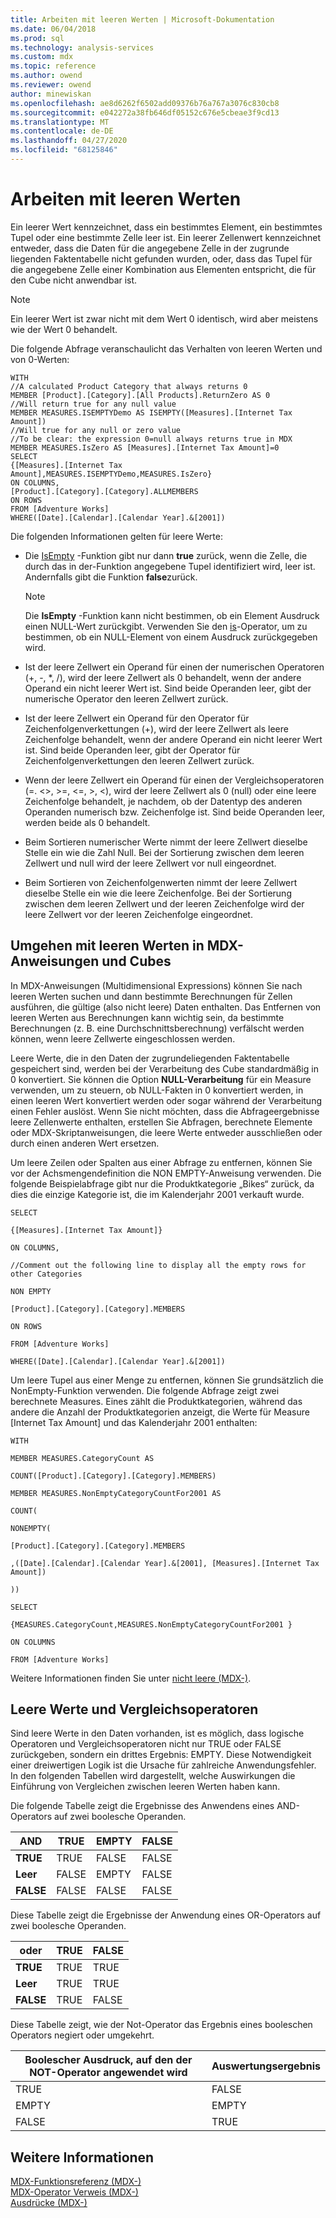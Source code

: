 ```yaml
---
title: Arbeiten mit leeren Werten | Microsoft-Dokumentation
ms.date: 06/04/2018
ms.prod: sql
ms.technology: analysis-services
ms.custom: mdx
ms.topic: reference
ms.author: owend
ms.reviewer: owend
author: minewiskan
ms.openlocfilehash: ae8d6262f6502add09376b76a767a3076c830cb8
ms.sourcegitcommit: e042272a38fb646df05152c676e5cbeae3f9cd13
ms.translationtype: MT
ms.contentlocale: de-DE
ms.lasthandoff: 04/27/2020
ms.locfileid: "68125846"
---
```

# <a name="working-with-empty-values"></a>Arbeiten mit leeren Werten


  Ein leerer Wert kennzeichnet, dass ein bestimmtes Element, ein bestimmtes Tupel oder eine bestimmte Zelle leer ist. Ein leerer Zellenwert kennzeichnet entweder, dass die Daten für die angegebene Zelle in der zugrunde liegenden Faktentabelle nicht gefunden wurden, oder, dass das Tupel für die angegebene Zelle einer Kombination aus Elementen entspricht, die für den Cube nicht anwendbar ist.  
  
> [!NOTE]  
>  Ein leerer Wert ist zwar nicht mit dem Wert 0 identisch, wird aber meistens wie der Wert 0 behandelt.  
  
 Die folgende Abfrage veranschaulicht das Verhalten von leeren Werten und von 0-Werten:  
  
```  
WITH  
//A calculated Product Category that always returns 0  
MEMBER [Product].[Category].[All Products].ReturnZero AS 0  
//Will return true for any null value  
MEMBER MEASURES.ISEMPTYDemo AS ISEMPTY([Measures].[Internet Tax Amount])  
//Will true for any null or zero value  
//To be clear: the expression 0=null always returns true in MDX  
MEMBER MEASURES.IsZero AS [Measures].[Internet Tax Amount]=0  
SELECT  
{[Measures].[Internet Tax Amount],MEASURES.ISEMPTYDemo,MEASURES.IsZero}  
ON COLUMNS,  
[Product].[Category].[Category].ALLMEMBERS  
ON ROWS  
FROM [Adventure Works]  
WHERE([Date].[Calendar].[Calendar Year].&[2001])  
```  
  
 Die folgenden Informationen gelten für leere Werte:  
  
-   Die [IsEmpty](../mdx/isempty-mdx.md) -Funktion gibt nur dann **true** zurück, wenn die Zelle, die durch das in der-Funktion angegebene Tupel identifiziert wird, leer ist. Andernfalls gibt die Funktion **false**zurück.  
  
    > [!NOTE]  
    >  Die **IsEmpty** -Funktion kann nicht bestimmen, ob ein Element Ausdruck einen NULL-Wert zurückgibt. Verwenden Sie den [is](../mdx/is-mdx.md)-Operator, um zu bestimmen, ob ein NULL-Element von einem Ausdruck zurückgegeben wird.  
  
-   Ist der leere Zellwert ein Operand für einen der numerischen Operatoren (+, -, *, /), wird der leere Zellwert als 0 behandelt, wenn der andere Operand ein nicht leerer Wert ist. Sind beide Operanden leer, gibt der numerische Operator den leeren Zellwert zurück.  
  
-   Ist der leere Zellwert ein Operand für den Operator für Zeichenfolgenverkettungen (+), wird der leere Zellwert als leere Zeichenfolge behandelt, wenn der andere Operand ein nicht leerer Wert ist. Sind beide Operanden leer, gibt der Operator für Zeichenfolgenverkettungen den leeren Zellwert zurück.  
  
-   Wenn der leere Zellwert ein Operand für einen der Vergleichsoperatoren (=. <>, >=, \<=, >, <), wird der leere Zellwert als 0 (null) oder eine leere Zeichenfolge behandelt, je nachdem, ob der Datentyp des anderen Operanden numerisch bzw. Zeichenfolge ist. Sind beide Operanden leer, werden beide als 0 behandelt.  
  
-   Beim Sortieren numerischer Werte nimmt der leere Zellwert dieselbe Stelle ein wie die Zahl Null. Bei der Sortierung zwischen dem leeren Zellwert und null wird der leere Zellwert vor null eingeordnet.  
  
-   Beim Sortieren von Zeichenfolgenwerten nimmt der leere Zellwert dieselbe Stelle ein wie die leere Zeichenfolge. Bei der Sortierung zwischen dem leeren Zellwert und der leeren Zeichenfolge wird der leere Zellwert vor der leeren Zeichenfolge eingeordnet.  
  
## <a name="dealing-with-empty-values-in-mdx-statements-and-cubes"></a>Umgehen mit leeren Werten in MDX-Anweisungen und Cubes  
 In MDX-Anweisungen (Multidimensional Expressions) können Sie nach leeren Werten suchen und dann bestimmte Berechnungen für Zellen ausführen, die gültige (also nicht leere) Daten enthalten. Das Entfernen von leeren Werten aus Berechnungen kann wichtig sein, da bestimmte Berechnungen (z. B. eine Durchschnittsberechnung) verfälscht werden können, wenn leere Zellwerte eingeschlossen werden.  
  
 Leere Werte, die in den Daten der zugrundeliegenden Faktentabelle gespeichert sind, werden bei der Verarbeitung des Cube standardmäßig in 0 konvertiert. Sie können die Option **NULL-Verarbeitung** für ein Measure verwenden, um zu steuern, ob NULL-Fakten in 0 konvertiert werden, in einen leeren Wert konvertiert werden oder sogar während der Verarbeitung einen Fehler auslöst. Wenn Sie nicht möchten, dass die Abfrageergebnisse leere Zellenwerte enthalten, erstellen Sie Abfragen, berechnete Elemente oder MDX-Skriptanweisungen, die leere Werte entweder ausschließen oder durch einen anderen Wert ersetzen.  
  
 Um leere Zeilen oder Spalten aus einer Abfrage zu entfernen, können Sie vor der Achsmengendefinition die NON EMPTY-Anweisung verwenden. Die folgende Beispielabfrage gibt nur die Produktkategorie „Bikes“ zurück, da dies die einzige Kategorie ist, die im Kalenderjahr 2001 verkauft wurde.  
  
 `SELECT`  
  
 `{[Measures].[Internet Tax Amount]}`  
  
 `ON COLUMNS,`  
  
 `//Comment out the following line to display all the empty rows for other Categories`  
  
 `NON EMPTY`  
  
 `[Product].[Category].[Category].MEMBERS`  
  
 `ON ROWS`  
  
 `FROM [Adventure Works]`  
  
 `WHERE([Date].[Calendar].[Calendar Year].&[2001])`  
  
 Um leere Tupel aus einer Menge zu entfernen, können Sie grundsätzlich die NonEmpty-Funktion verwenden. Die folgende Abfrage zeigt zwei berechnete Measures. Eines zählt die Produktkategorien, während das andere die Anzahl der Produktkategorien anzeigt, die Werte für Measure [Internet Tax Amount] und das Kalenderjahr 2001 enthalten:  
  
 `WITH`  
  
 `MEMBER MEASURES.CategoryCount AS`  
  
 `COUNT([Product].[Category].[Category].MEMBERS)`  
  
 `MEMBER MEASURES.NonEmptyCategoryCountFor2001 AS`  
  
 `COUNT(`  
  
 `NONEMPTY(`  
  
 `[Product].[Category].[Category].MEMBERS`  
  
 `,([Date].[Calendar].[Calendar Year].&[2001], [Measures].[Internet Tax Amount])`  
  
 `))`  
  
 `SELECT`  
  
 `{MEASURES.CategoryCount,MEASURES.NonEmptyCategoryCountFor2001 }`  
  
 `ON COLUMNS`  
  
 `FROM [Adventure Works]`  
  
 Weitere Informationen finden Sie unter [nicht leere &#40;MDX-&#41;](../mdx/nonempty-mdx.md).  
  
## <a name="empty-values-and-comparison-operators"></a>Leere Werte und Vergleichsoperatoren  
 Sind leere Werte in den Daten vorhanden, ist es möglich, dass logische Operatoren und Vergleichsoperatoren nicht nur TRUE oder FALSE zurückgeben, sondern ein drittes Ergebnis: EMPTY. Diese Notwendigkeit einer dreiwertigen Logik ist die Ursache für zahlreiche Anwendungsfehler. In den folgenden Tabellen wird dargestellt, welche Auswirkungen die Einführung von Vergleichen zwischen leeren Werten haben kann.  
  
 Die folgende Tabelle zeigt die Ergebnisse des Anwendens eines AND-Operators auf zwei boolesche Operanden.  
  
|AND|TRUE|EMPTY|FALSE|  
|---------|----------|-----------|-----------|  
|**TRUE**|TRUE|FALSE|FALSE|  
|**Leer**|FALSE|EMPTY|FALSE|  
|**FALSE**|FALSE|FALSE|FALSE|  
  
 Diese Tabelle zeigt die Ergebnisse der Anwendung eines OR-Operators auf zwei boolesche Operanden.  
  
|oder|TRUE|FALSE|  
|--------|----------|-----------|  
|**TRUE**|TRUE|TRUE|  
|**Leer**|TRUE|TRUE|  
|**FALSE**|TRUE|FALSE|  
  
 Diese Tabelle zeigt, wie der Not-Operator das Ergebnis eines booleschen Operators negiert oder umgekehrt.  
  
|Boolescher Ausdruck, auf den der NOT-Operator angewendet wird|Auswertungsergebnis|  
|-------------------------------------------------------------|------------------|  
|TRUE|FALSE|  
|EMPTY|EMPTY|  
|FALSE|TRUE|  
  
## <a name="see-also"></a>Weitere Informationen  
 [MDX-Funktionsreferenz &#40;MDX-&#41;](../mdx/mdx-function-reference-mdx.md)   
 [MDX-Operator Verweis &#40;MDX-&#41;](../mdx/mdx-operator-reference-mdx.md)   
 [Ausdrücke &#40;MDX-&#41;](../mdx/expressions-mdx.md)  
  
  
